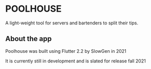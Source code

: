 # POOLHOUSE

A light-weight tool for servers and bartenders to split their tips.

## About the app

Poolhouse was built using Flutter 2.2 by SlowGen in 2021

It is currently still in development and is slated for release fall 2021
